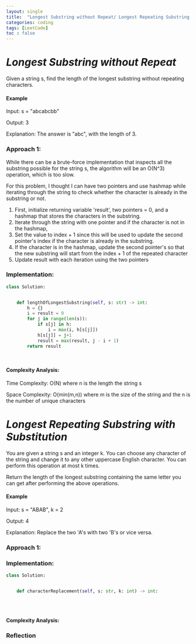 ```yaml
---
layout: single
title:  "Longest Substring without Repeat/ Longest Repeating Substring with Substitution"
categories: coding
tags: [LeetCode]
toc : false
---
```


# *Longest Substring without Repeat*

Given a string s, find the length of the longest substring without repeating characters.


#### Example

Input: s = "abcabcbb"

Output: 3

Explanation: The answer is "abc", with the length of 3.

### Approach 1: 

While there can be a brute-force implementation that inspects all the substring possible for the string s, the algorithm will be an O(N^3) operation, which is too slow.

For this problem, I thought I can have two pointers and use hashmap while iterating through the string to check whether the character is already in the substring or not.

1. First, initialize returning variable 'result', two pointers = 0, and a hashmap that stores the characters in the substring.
2. Iterate through the string with one pointer and if the character is not in the hashmap,
3. Set the value to index + 1 since this will be used to update the second pointer's index if the character is already in the substring.
4. If the character is in the hashmap, update the second pointer's so that the new substring will start from the index + 1 of the repeated character
5. Update result with each iteration using the two pointers 

### Implementation:

```python
class Solution:


    def lengthOfLongestSubstring(self, s: str) -> int:
        h = {}
        i = result = 0
        for j in range(len(s)):
            if s[j] in h:
                i = max(i, h[s[j]])
            h[s[j]] = j+1
            result = max(result, j - i + 1)
        return result

        
```

#### Complexity Analysis:

Time Complexity: O(N) where n is the length the string s

Space Complexity: O(min(m,n)) where m is the size of the string and the n is the number of unique characters


# *Longest Repeating Substring with Substitution*

You are given a string s and an integer k. You can choose any character of the string and change it to any other uppercase English character.
You can perform this operation at most k times.

Return the length of the longest substring containing the same letter you can get after performing the above operations.


#### Example

Input: s = "ABAB", k = 2

Output: 4

Explanation: Replace the two 'A's with two 'B's or vice versa.

### Approach 1: 


### Implementation:

```python
class Solution:


    def characterReplacement(self, s: str, k: int) -> int:
        

        
```

#### Complexity Analysis:



### Reflection

